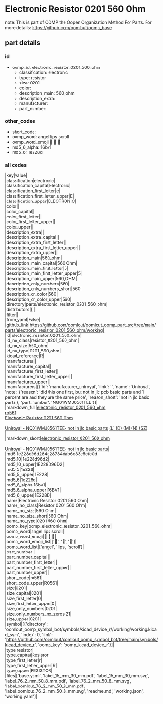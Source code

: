 # Electronic Resistor 0201 560 Ohm  

note: This is part of OOMP the Oopen Organization Method For Parts. For more details: https://github.com/oomlout/oomp_base

##  part details





### id
* oomp_id: electronic_resistor_0201_560_ohm
  * classification: electronic
  * type: resistor
  * size: 0201
  * color: 
  * description_main: 560_ohm
  * description_extra: 
  * manufacturer: 
  * part_number: 

### other_codes
* short_code: 
* oomp_word: angel lips scroll
* oomp_word_emoji :angel: :lips: :scroll:
* md5_6_alpha: 16bv1
* md5_6: 1e228d

### all codes 
|key|value|  
|classification|electronic|  
|classification_capital|Electronic|  
|classification_first_letter|e|  
|classification_first_letter_upper|E|  
|classification_upper|ELECTRONIC|  
|color||  
|color_capital||  
|color_first_letter||  
|color_first_letter_upper||  
|color_upper||  
|description_extra||  
|description_extra_capital||  
|description_extra_first_letter||  
|description_extra_first_letter_upper||  
|description_extra_upper||  
|description_main|560_ohm|  
|description_main_capital|560 Ohm|  
|description_main_first_letter|5|  
|description_main_first_letter_upper|5|  
|description_main_upper|560_OHM|  
|description_only_numbers|560|  
|description_only_numbers_short|560|  
|description_or_color|560|  
|description_or_color_upper|560|  
|directory|parts/electronic_resistor_0201_560_ohm|  
|distributors|[]|  
|filter||  
|from_yaml|False|  
|github_link|https://github.com/oomlout/oomlout_oomp_part_src/tree/main/parts/electronic_resistor_0201_560_ohm/working|  
|id|electronic_resistor_0201_560_ohm|  
|id_no_class|resistor_0201_560_ohm|  
|id_no_size|560_ohm|  
|id_no_type|0201_560_ohm|  
|kicad_reference|R|  
|manufacturer||  
|manufacturer_capital||  
|manufacturer_first_letter||  
|manufacturer_first_letter_upper||  
|manufacturer_upper||  
|manufacturers|[{'id': 'manufacturer_uniroyal', 'link': '', 'name': 'Uniroyal', 'note': {'reason': 'did this one first, but not in jlc pcb basic parts and 1 percent are and they are the same price', 'reason_short': 'not in jlc basic parts'}, 'part_number': 'NQ01WMJ0561TEE'}]|  
|markdown_full|[electronic_resistor_0201_560_ohm](https://github.com/oomlout/oomlout_oomp_part_src/tree/main/parts/electronic_resistor_0201_560_ohm/working)<br>[ro561](https://github.com/oomlout/oomlout_oomp_part_src/tree/main/parts/electronic_resistor_0201_560_ohm/working)<br>[Electronic Resistor 0201 560 Ohm](https://github.com/oomlout/oomlout_oomp_part_src/tree/main/parts/electronic_resistor_0201_560_ohm/working)<br><br>[Uniroyal - NQ01WMJ0561TEE- not in jlc basic parts]() [(L)  ](https://www.lcsc.com/search?q=NQ01WMJ0561TEE)[(D)  ](https://www.digikey.com/en/products?keywords=NQ01WMJ0561TEE)[(M)  ](https://www.mouser.com/Search/Refine?Keyword=NQ01WMJ0561TEE)[(N)  ](https://www.newark.com/search?st=NQ01WMJ0561TEE)[(SZ)  ](https://so.szlcsc.com/global.html?k=NQ01WMJ0561TEE)<br>|  
|markdown_short|[electronic_resistor_0201_560_ohm](https://github.com/oomlout/oomlout_oomp_part_src/tree/main/parts/electronic_resistor_0201_560_ohm/working)<br><br>[Uniroyal - NQ01WMJ0561TEE- not in jlc basic parts]()|  
|md5|1e228d96d284e28734dab6c33e5cfc0d|  
|md5_10|1e228d96d2|  
|md5_10_upper|1E228D96D2|  
|md5_5|1e228|  
|md5_5_upper|1E228|  
|md5_6|1e228d|  
|md5_6_alpha|16bv1|  
|md5_6_alpha_upper|16BV1|  
|md5_6_upper|1E228D|  
|name|Electronic Resistor 0201 560 Ohm|  
|name_no_class|Resistor 0201 560 Ohm|  
|name_no_size|560 Ohm|  
|name_no_size_short|560 Ohm|  
|name_no_type|0201 560 Ohm|  
|oomp_key|oomp_electronic_resistor_0201_560_ohm|  
|oomp_word|angel lips scroll|  
|oomp_word_emoji|:angel: :lips: :scroll:|  
|oomp_word_emoji_list|[':angel:', ':lips:', ':scroll:']|  
|oomp_word_list|['angel', 'lips', 'scroll']|  
|part_number||  
|part_number_capital||  
|part_number_first_letter||  
|part_number_first_letter_upper||  
|part_number_upper||  
|short_code|ro561|  
|short_code_upper|RO561|  
|size|0201|  
|size_capital|0201|  
|size_first_letter|0|  
|size_first_letter_upper|0|  
|size_only_numbers|0201|  
|size_only_numbers_no_zeros|21|  
|size_upper|0201|  
|symbol|[{'directory': 'oomlout_oomp_symbol_bot/symbols/kicad_device_r//working/working.kicad_sym', 'index': 0, 'link': 'https://github.com/oomlout/oomlout_oomp_symbol_bot/tree/main/symbols/kicad_device_r', 'oomp_key': 'oomp_kicad_device_r'}]|  
|type|resistor|  
|type_capital|Resistor|  
|type_first_letter|r|  
|type_first_letter_upper|R|  
|type_upper|RESISTOR|  
|files|['base.yaml', 'label_15_mm_30_mm.pdf', 'label_15_mm_30_mm.svg', 'label_76_2_mm_50_8_mm.pdf', 'label_76_2_mm_50_8_mm.svg', 'label_oomlout_76_2_mm_50_8_mm.pdf', 'label_oomlout_76_2_mm_50_8_mm.svg', 'readme.md', 'working.json', 'working.yaml']|  
